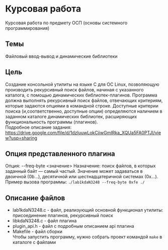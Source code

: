 # Курсовая работа
Курсовая работа по предмету ОСП (основы системного программирования)
## Темы
Файловый ввод-вывод и динамические библиотеки
## Цель
Создание консольной утилиты на языке С для ОС Linux, позволяющую производить рекурсивный поиск файлов, начиная с указанного каталога,
с помощью динамических библиотек-плагинов. Программа должна выполнять рекурсивный поиск файлов, отвечающих критериям, которые задаются
опциями в командной строке. Доступные критерии поиска (и,соответственно, доступные опции) определяются наличием в заданном каталоге динамических библиотек,
расширяющих функциональность программы (плагинов).    
Подробное описание задания: https://drive.google.com/file/d/1dzIuuwLokCjiwGmIRka_XQUa5FA0PTJI/view?usp=sharing
## Опция представленного плагина
Опция: --freq-byte <значение>
Назначение: поиск файлов, в которых заданный байт — самый частый. Значение
может задаваться в двоичной (0b...), десятичной или шестнадцатеричной системах
(0x...).    
Пример вызова программы:    ```./lab1kdaN3248 --freq-byte 0xfe ./```
## Описание файлов
* lab1kdaN3248.c - файл, реализующий основной функционал утилиты: присоединение плагинов, рекурсивный поиск
* libkdaN3248.c - файл плагина
* plugin_api.h - файл с подробным описанием api плагина
* Makefile - файл сборки    
Чтобы запустить программу, нужно собрать проект командой `make` в каталоге с файлами

